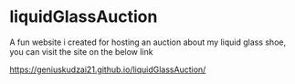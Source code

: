 # liquidGlassAuction 
A fun website i created for hosting an auction about my liquid glass shoe, you can visit the site on the below link

https://geniuskudzai21.github.io/liquidGlassAuction/
